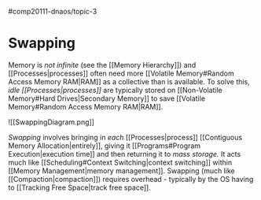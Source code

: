 #comp20111-dnaos/topic-3 
# Swapping

Memory is *not infinite* (see the [[Memory Hierarchy]]) and [[Processes|processes]] often need more [[Volatile Memory#Random Access Memory RAM|RAM]] as a collective than is available. To solve this, *idle [[Processes|processes]]* are typically stored on [[Non-Volatile Memory#Hard Drives|Secondary Memory]] to save [[Volatile Memory#Random Access Memory RAM|RAM]].

![[SwappingDiagram.png]]

*Swapping* involves bringing in *each* [[Processes|process]] [[Contiguous Memory Allocation|entirely]], giving it [[Programs#Program Execution|execution time]] and then returning it to *mass storage.* It acts much like [[Scheduling#Context Switching|context switching]] within [[Memory Management|memory management]]. Swapping (much like [[Compaction|compaction]]) requires overhead - typically by the OS having to [[Tracking Free Space|track free space]].